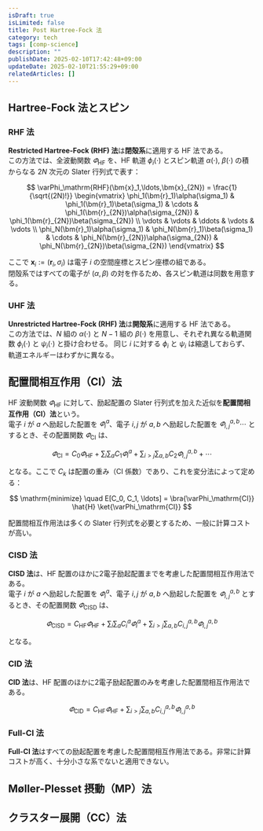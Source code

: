 ```yaml
---
isDraft: true
isLimited: false
title: Post Hartree-Fock 法
category: tech
tags: [comp-science]
description: ""
publishDate: 2025-02-10T17:42:48+09:00
updateDate: 2025-02-10T21:55:29+09:00
relatedArticles: []
---
```


## Hartree-Fock 法とスピン

### RHF 法

**Restricted Hartree-Fock (RHF) 法**は**閉殻系**に適用する HF 法である。
\
この方法では、全波動関数 $\varPhi_\mathrm{HF}$ を、HF 軌道 $\phi_i(\cdot)$ とスピン軌道 $\alpha(\cdot), ~ \beta(\cdot)$ の積からなる $2N$ 次元の Slater 行列式で表す：

$$
\varPhi_\mathrm{RHF}(\bm{x}_1,\ldots,\bm{x}_{2N}) = \frac{1}{\sqrt{(2N)!}} \begin{vmatrix} \phi_1(\bm{r}_1)\alpha(\sigma_1) & \phi_1(\bm{r}_1)\beta(\sigma_1) & \cdots & \phi_1(\bm{r}_{2N})\alpha(\sigma_{2N}) & \phi_1(\bm{r}_{2N})\beta(\sigma_{2N}) \\ \vdots & \vdots & \ddots & \vdots & \vdots \\ \phi_N(\bm{r}_1)\alpha(\sigma_1) & \phi_N(\bm{r}_1)\beta(\sigma_1) & \cdots & \phi_N(\bm{r}_{2N})\alpha(\sigma_{2N}) & \phi_N(\bm{r}_{2N})\beta(\sigma_{2N}) \end{vmatrix}
$$

ここで $\bm{x}_i := (\bm{r}_i, \sigma_i)$ は電子 $i$ の空間座標とスピン座標の組である。
\
閉殻系ではすべての電子が $(\alpha, \beta)$ の対を作るため、各スピン軌道は同数を用意する。

### UHF 法

**Unrestricted Hartree-Fock (RHF) 法**は**開殻系**に適用する HF 法である。
\
この方法では、$N$ 組の $\alpha(\cdot)$ と $N-1$ 組の $\beta(\cdot)$ を用意し、それぞれ異なる軌道関数 $\phi_i(\cdot)$ と $\psi_i(\cdot)$ と掛け合わせる。
同じ $i$ に対する $\phi_i$ と $\psi_i$ は縮退しておらず、軌道エネルギーはわずかに異なる。

## 配置間相互作用（CI）法

HF 波動関数 $\varPhi_\mathrm{HF}$ に対して、励起配置の Slater 行列式を加えた近似を**配置間相互作用（CI）法**という。
\
電子 $i$ が $a$ へ励起した配置を $\varPhi_i^a$、電子 $i,j$ が $a,b$ へ励起した配置を $\varPhi_{i,j}^{a,b} \cdots$ とするとき、その配置関数 $\varPhi_\mathrm{CI}$ は、

$$
\varPhi_\mathrm{CI} = C_0\varPhi_\mathrm{HF} + \sum_i \sum_a C_1 \varPhi_i^a + \sum_{i > j} \sum_{a, b} C_2 \varPhi_{i,j}^{a,b} + \cdots
$$

となる。ここで $C_k$ は配置の重み（CI 係数）であり、これを変分法によって定める：

$$
\mathrm{minimize} \quad E[C_0, C_1, \ldots] = \bra{\varPhi_\mathrm{CI}} \hat{H} \ket{\varPhi_\mathrm{CI}}
$$

配置間相互作用法は多くの Slater 行列式を必要とするため、一般に計算コストが高い。

### CISD 法

**CISD 法**は、HF 配置のほかに2電子励起配置までを考慮した配置間相互作用法である。
\
電子 $i$ が $a$ へ励起した配置を $\varPhi_i^a$、電子 $i,j$ が $a,b$ へ励起した配置を $\varPhi_{i,j}^{a,b}$ とするとき、その配置関数 $\varPhi_\mathrm{CISD}$ は、

$$
\varPhi_\mathrm{CISD} = C_\mathrm{HF}\varPhi_\mathrm{HF} + \sum_i \sum_a C_i^a \varPhi_i^a + \sum_{i > j} \sum_{a, b} C_{i,j}^{a,b} \varPhi_{i,j}^{a,b}
$$

となる。

### CID 法

**CID 法**は、HF 配置のほかに2電子励起配置のみを考慮した配置間相互作用法である。

$$
\varPhi_\mathrm{CID} = C_\mathrm{HF}\varPhi_\mathrm{HF} + \sum_{i > j} \sum_{a, b} C_{i,j}^{a,b} \varPhi_{i,j}^{a,b}
$$

### Full-CI 法

**Full-CI 法**はすべての励起配置を考慮した配置間相互作用法である。非常に計算コストが高く、十分小さな系でないと適用できない。

## Møller-Plesset 摂動（MP）法

## クラスター展開（CC）法